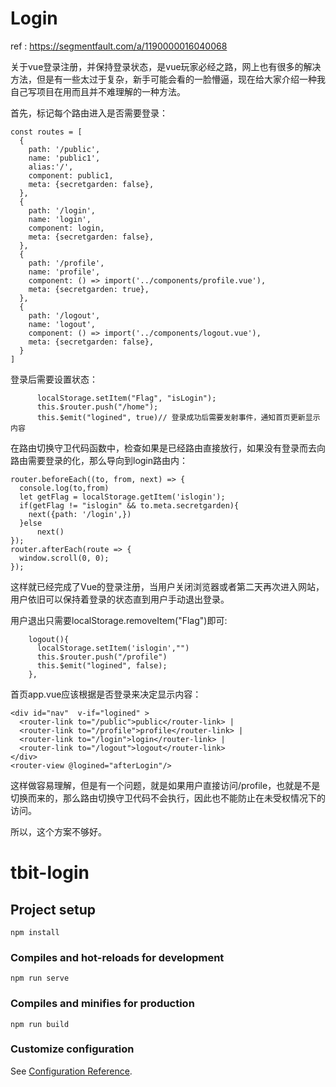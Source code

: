 # Login

ref : https://segmentfault.com/a/1190000016040068

关于vue登录注册，并保持登录状态，是vue玩家必经之路，网上也有很多的解决方法，但是有一些太过于复杂，新手可能会看的一脸懵逼，现在给大家介绍一种我自己写项目在用而且并不难理解的一种方法。

首先，标记每个路由进入是否需要登录：

	const routes = [
	  {
	    path: '/public',
	    name: 'public1',
	    alias:'/',
	    component: public1,
	    meta: {secretgarden: false},
	  },
	  {
	    path: '/login',
	    name: 'login',
	    component: login,
	    meta: {secretgarden: false},
	  },  
	  {
	    path: '/profile',
	    name: 'profile',
	    component: () => import('../components/profile.vue'),
	    meta: {secretgarden: true},
	  },  
	  {
	    path: '/logout',
	    name: 'logout',
	    component: () => import('../components/logout.vue'),
	    meta: {secretgarden: false},
	  }
	]


登录后需要设置状态：

          localStorage.setItem("Flag", "isLogin");
          this.$router.push("/home");
          this.$emit("logined", true)// 登录成功后需要发射事件，通知首页更新显示内容

在路由切换守卫代码函数中，检查如果是已经路由直接放行，如果没有登录而去向路由需要登录的化，那么导向到login路由内：

	router.beforeEach((to, from, next) => {
	  console.log(to,from)
	  let getFlag = localStorage.getItem('islogin');
	  if(getFlag != "islogin" && to.meta.secretgarden){    
	    next({path: '/login',})    
	  }else
	      next()      
	});
	router.afterEach(route => {
	  window.scroll(0, 0);
	});

这样就已经完成了Vue的登录注册，当用户关闭浏览器或者第二天再次进入网站，用户依旧可以保持着登录的状态直到用户手动退出登录。

用户退出只需要localStorage.removeItem("Flag")即可:

	  	logout(){
	  	  localStorage.setItem('islogin',"")
	      this.$router.push("/profile")
	      this.$emit("logined", false);
	  	},

首页app.vue应该根据是否登录来决定显示内容：

    <div id="nav"  v-if="logined" >
      <router-link to="/public">public</router-link> |
      <router-link to="/profile">profile</router-link> |
      <router-link to="/login">login</router-link> |
      <router-link to="/logout">logout</router-link>
    </div>
    <router-view @logined="afterLogin"/>

这样做容易理解，但是有一个问题，就是如果用户直接访问/profile，也就是不是切换而来的，那么路由切换守卫代码不会执行，因此也不能防止在未受权情况下的访问。

所以，这个方案不够好。

# tbit-login

## Project setup
```
npm install
```

### Compiles and hot-reloads for development
```
npm run serve
```

### Compiles and minifies for production
```
npm run build
```

### Customize configuration
See [Configuration Reference](https://cli.vuejs.org/config/).

